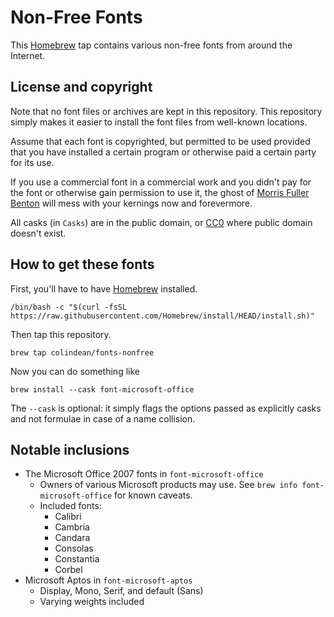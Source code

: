 # Non-Free Fonts

This [Homebrew](http://brew.sh) tap contains
various non-free fonts from around the Internet.

## License and copyright

Note that no font files or archives are kept in this repository. This repository
simply makes it easier to install the font files from well-known locations.

Assume that each font is copyrighted, but permitted to be used provided that you
have installed a certain program or otherwise paid a certain party for its use.

If you use a commercial font in a commercial work and you didn't pay for
the font or otherwise gain permission to use it, the ghost of
[Morris Fuller Benton](https://en.wikipedia.org/wiki/Morris_Fuller_Benton) will
mess with your kernings now and forevermore.

All casks (in `Casks`) are in the public domain, or [CC0] where public domain
doesn't exist.

[CC0]: https://creativecommons.org/publicdomain/zero/1.0/

## How to get these fonts

First, you'll have to have [Homebrew](http://brew.sh) installed.

    /bin/bash -c "$(curl -fsSL https://raw.githubusercontent.com/Homebrew/install/HEAD/install.sh)"

Then tap this repository.

    brew tap colindean/fonts-nonfree

Now you can do something like

    brew install --cask font-microsoft-office

The `--cask` is optional: it simply flags the options passed as explicitly casks and not formulae in case of a name collision.

## Notable inclusions

* The Microsoft Office 2007 fonts in `font-microsoft-office`
  * Owners of various Microsoft products may use. See 
    `brew info font-microsoft-office` for known caveats.
  * Included fonts:
    * Calibri
    * Cambria
    * Candara
    * Consolas
    * Constantia
    * Corbel
* Microsoft Aptos in `font-microsoft-aptos`
  * Display, Mono, Serif, and default (Sans)
  * Varying weights included